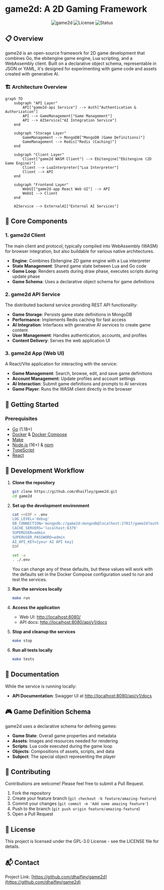 # game2d: A 2D Gaming Framework

<div align="center">

![game2d](https://img.shields.io/badge/game2d-Framework-646cff)
![License](https://img.shields.io/badge/license-GPL--3.0-blue.svg)
![Status](https://img.shields.io/badge/status-active-success.svg)

</div>

## 📋 Overview

game2d is an open-source framework for 2D game development that combines Go,
the ebitengine game engine, Lua scripting, and a WebAssembly client. Built on a
declarative object schema, representable in JSON or YAML, it's designed for
experimenting with game code and assets created with generative AI.

### 🏗️ Architecture Overview

```mermaid
graph TD
    subgraph "API Layer"
        API["game2d-api Service"] --> Auth["Authentication & Authorization"]
        API --> GameManagement["Game Management"]
        API --> AIService["AI Integration Service"]
    end

    subgraph "Storage Layer"
        GameManagement --> MongoDB["MongoDB (Game Definitions)"]
        GameManagement --> Redis["Redis (Caching)"]
    end

    subgraph "Client Layer"
        Client["game2d WASM Client"] --> Ebitengine["Ebitengine (2D Game Engine)"]
        Client --> LuaInterpreter["Lua Interpreter"]
        Client --> API
    end
    
    subgraph "Frontend Layer"
        WebUI["game2d-app React Web UI"] --> API
        WebUI --> Client
    end

    AIService --> ExternalAI["External AI Services"]
```

## 🧩 Core Components

### 1. game2d Client

The main client and protocol, typically compiled into WebAssembly (WASM) for
browser integration, but also buildable for various native architectures.

- **Engine**: Combines Ebitengine 2D game engine with a Lua interpreter
- **State Management**: Shared game state between Lua and Go code
- **Game Loop**: Renders assets during draw phase, executes scripts during update phase
- **Game Schema**: Uses a declarative object schema for game definitions

### 2. game2d API Service

The distributed backend service providing REST API functionality:

- **Game Storage**: Persists game state definitions in MongoDB
- **Performance**: Implements Redis caching for fast access
- **AI Integration**: Interfaces with generative AI services to create game content
- **User Management**: Handles authentication, accounts, and profiles
- **Content Delivery**: Serves the web application UI

### 3. game2d App (Web UI)

A React/Vite application for interacting with the service:

- **Game Management**: Search, browse, edit, and save game definitions
- **Account Management**: Update profiles and account settings
- **AI Interaction**: Submit game definitions and prompts to AI services
- **Game Player**: Runs the WASM client directly in the browser

## 🚀 Getting Started

### Prerequisites

- [Go](https://go.dev/dl/) (1.18+)
- [Docker](https://docs.docker.com/get-docker/) & [Docker Compose](https://docs.docker.com/compose/install/)
- [Make](https://www.gnu.org/software/make/)
- [Node.js](https://nodejs.org/) (16+) & [npm](https://www.npmjs.com/)
- [TypeScript](https://www.typescriptlang.org/)
- [React](https://react.dev/)

## 🔧 Development Workflow

1. **Clone the repository**
   ```sh
   git clone https://github.com/dhaifley/game2d.git
   cd game2d
   ```

2. **Set up the development environment**
   ```sh
   cat <<EOF > .env
   LOG_LEVEL='debug'
   DB_CONNECTION='mongodb://game2d:mongodb@localhost:27017/game2d?authSource=admin' 
   CACHE_SERVERS='localhost:6379'
   SUPERUSER=admin
   SUPERUSER_PASSWORD=admin
   AI_API_KEY={your AI API key}
   EOF

   set -a
   . ./.env
   ```

   You can change any of these defaults, but these values will work with the
   defaults set in the Docker Compose configuration used to run and test
   the services.

3. **Run the services locally**
   ```sh
   make run
   ```

4. **Access the application**
   - Web UI: [http://localhost:8080/](http://localhost:8080/)
   - API docs: [http://localhost:8080/api/v1/docs](http://localhost:8080/api/v1/docs)

5. **Stop and cleanup the services**
   ```sh
   make stop
   ```
6. **Run all tests locally**
   ```sh
   make tests
   ```

## 📖 Documentation

While the service is running locally:

- **API Documentation**: Swagger UI at [http://localhost:8080/api/v1/docs](http://localhost:8080/api/v1/docs)
  
## 🎮 Game Definition Schema

game2d uses a declarative schema for defining games:

- **Game State**: Overall game properties and metadata
- **Assets**: Images and resources needed for rendering
- **Scripts**: Lua code executed during the game loop
- **Objects**: Compositions of assets, scripts, and data
- **Subject**: The special object representing the player

## 🤝 Contributing

Contributions are welcome! Please feel free to submit a Pull Request.

1. Fork the repository
2. Create your feature branch (`git checkout -b feature/amazing-feature`)
3. Commit your changes (`git commit -m 'Add some amazing feature'`)
4. Push to the branch (`git push origin feature/amazing-feature`)
5. Open a Pull Request

## 📄 License

This project is licensed under the GPL-3.0 License - see the LICENSE file for
details.

## 📬 Contact

Project Link: [https://github.com/dhaifley/game2d](https://github.com/dhaifley/game2d)
